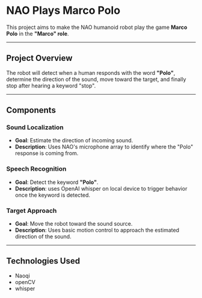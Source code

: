 #  NAO Plays Marco Polo

This project aims to make the NAO humanoid robot play the game **Marco Polo** in the **"Marco" role**.

---

## Project Overview

The robot will detect when a human responds with the word **"Polo"**, determine the direction of the sound, move toward the target, and finally stop after hearing a keyword "stop".

---

##  Components

###  Sound Localization
- **Goal**: Estimate the direction of incoming sound.
- **Description**: Uses NAO's microphone array to identify where the "Polo" response is coming from.

###  Speech Recognition
- **Goal**: Detect the keyword **"Polo"**.
- **Description**: uses OpenAI whisper on local device  to trigger behavior once the keyword is detected.

###  Target Approach
- **Goal**: Move the robot toward the sound source.
- **Description**: Uses basic motion control to approach the estimated direction of the sound.

---

##  Technologies Used

- Naoqi
- openCV
- whisper


